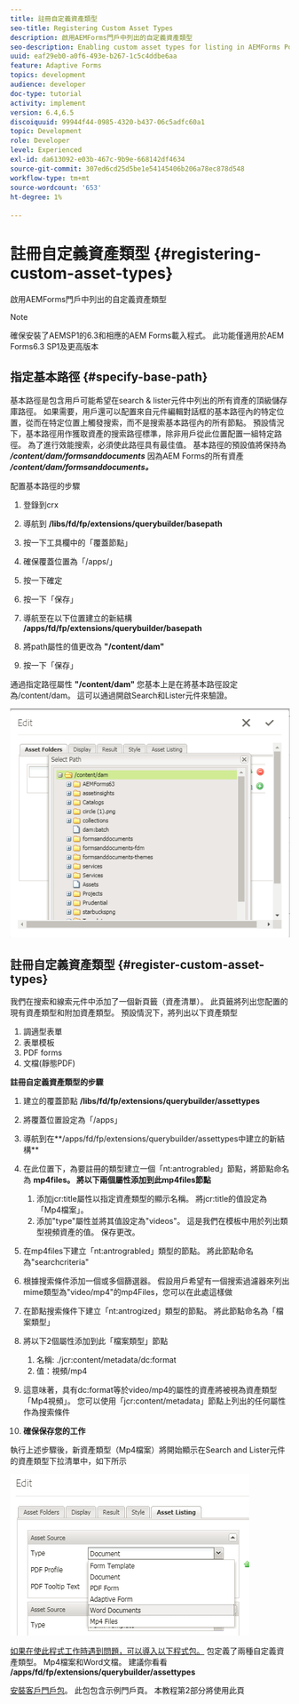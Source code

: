 ```yaml
---
title: 註冊自定義資產類型
seo-title: Registering Custom Asset Types
description: 啟用AEMForms門戶中列出的自定義資產類型
seo-description: Enabling custom asset types for listing in AEMForms Portal
uuid: eaf29eb0-a0f6-493e-b267-1c5c4ddbe6aa
feature: Adaptive Forms
topics: development
audience: developer
doc-type: tutorial
activity: implement
version: 6.4,6.5
discoiquuid: 99944f44-0985-4320-b437-06c5adfc60a1
topic: Development
role: Developer
level: Experienced
exl-id: da613092-e03b-467c-9b9e-668142df4634
source-git-commit: 307ed6cd25d5be1e54145406b206a78ec878d548
workflow-type: tm+mt
source-wordcount: '653'
ht-degree: 1%

---
```


# 註冊自定義資產類型 {#registering-custom-asset-types}

啟用AEMForms門戶中列出的自定義資產類型

>[!NOTE]
>
>確保安裝了AEMSP1的6.3和相應的AEM Forms載入程式。 此功能僅適用於AEM Forms6.3 SP1及更高版本

## 指定基本路徑 {#specify-base-path}

基本路徑是包含用戶可能希望在search &amp; lister元件中列出的所有資產的頂級儲存庫路徑。 如果需要，用戶還可以配置來自元件編輯對話框的基本路徑內的特定位置，從而在特定位置上觸發搜索，而不是搜索基本路徑內的所有節點。 預設情況下，基本路徑用作獲取資產的搜索路徑標準，除非用戶從此位置配置一組特定路徑。 為了進行效能搜索，必須使此路徑具有最佳值。 基本路徑的預設值將保持為 **_/content/dam/formsanddocuments_** 因為AEM Forms的所有資產 **_/content/dam/formsanddocuments。_**

配置基本路徑的步驟

1. 登錄到crx
1. 導航到 **/libs/fd/fp/extensions/querybuilder/basepath**

1. 按一下工具欄中的「覆蓋節點」
1. 確保覆蓋位置為「/apps/」
1. 按一下確定
1. 按一下「保存」
1. 導航至在以下位置建立的新結構 **/apps/fd/fp/extensions/querybuilder/basepath**

1. 將path屬性的值更改為 **&quot;/content/dam&quot;**
1. 按一下「保存」

通過指定路徑屬性 **&quot;/content/dam&quot;** 您基本上是在將基本路徑設定為/content/dam。 這可以通過開啟Search和Lister元件來驗證。

![基本路徑](assets/basepath.png)

## 註冊自定義資產類型 {#register-custom-asset-types}

我們在搜索和線索元件中添加了一個新頁籤（資產清單）。 此頁籤將列出您配置的現有資產類型和附加資產類型。 預設情況下，將列出以下資產類型

1. 調適型表單
1. 表單模板
1. PDF forms
1. 文檔(靜態PDF)

**註冊自定義資產類型的步驟**

1. 建立的覆蓋節點 **/libs/fd/fp/extensions/querybuilder/assettypes**

1. 將覆蓋位置設定為「/apps」
1. 導航到在**/apps/fd/fp/extensions/querybuilder/assettypes中建立的新結構**

1. 在此位置下，為要註冊的類型建立一個「nt:antrograbled」節點，將節點命名為 **mp4files。 將以下兩個屬性添加到此mp4files節點**

   1. 添加jcr:title屬性以指定資產類型的顯示名稱。 將jcr:title的值設定為「Mp4檔案」。
   1. 添加&quot;type&quot;屬性並將其值設定為&quot;videos&quot;。 這是我們在模板中用於列出類型視頻資產的值。 保存更改。

1. 在mp4files下建立「nt:antrograbled」類型的節點。 將此節點命名為&quot;searchcriteria&quot;
1. 根據搜索條件添加一個或多個篩選器。 假設用戶希望有一個搜索過濾器來列出mime類型為&quot;video/mp4&quot;的mp4Files，您可以在此處這樣做
1. 在節點搜索條件下建立「nt:antrogized」類型的節點。 將此節點命名為「檔案類型」
1. 將以下2個屬性添加到此「檔案類型」節點

   1. 名稱: ./jcr:content/metadata/dc:format
   1. 值：視頻/mp4

1. 這意味著，具有dc:format等於video/mp4的屬性的資產將被視為資產類型「Mp4視頻」。 您可以使用「jcr:content/metadata」節點上列出的任何屬性作為搜索條件

1. **確保保存您的工作**

執行上述步驟後，新資產類型（Mp4檔案）將開始顯示在Search and Lister元件的資產類型下拉清單中，如下所示

![mp4檔案](assets/mp4files.png)

[如果在使此程式工作時遇到問題，可以導入以下程式包。](assets/assettypeskt1.zip) 包定義了兩種自定義資產類型。 Mp4檔案和Word文檔。 建議你看看 **/apps/fd/fp/extensions/querybuilder/assettypes**

[安裝客戶門戶包](assets/customportalpage.zip)。 此包包含示例門戶頁。 本教程第2部分將使用此頁
